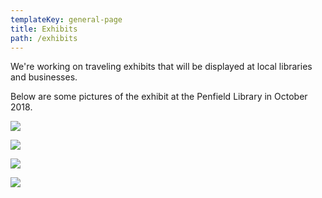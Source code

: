 ```yaml
---
templateKey: general-page
title: Exhibits
path: /exhibits
---
```

We're working on traveling exhibits that will be displayed at local libraries and businesses.

Below are some pictures of the exhibit at the Penfield Library in October 2018.

![](/img/penfieldlibrary1810_1.jpg)

![](/img/penfieldlibrary1810_2.jpg)

![](/img/penfieldlibrary1810_3.jpg)

![](/img/penfieldlibrary1810_4.jpg)
